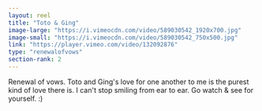 ```yaml
---
layout: reel
title: "Toto & Ging"
image-large: "https://i.vimeocdn.com/video/589030542_1920x700.jpg"
image-small: "https://i.vimeocdn.com/video/589030542_750x500.jpg"
link: "https://player.vimeo.com/video/132092876"
type: "renewalofvows"
section-rank: 2
---
```

Renewal of vows.
Toto and Ging's love for one another to me is the purest kind of love there is. I can't stop smiling from ear to ear.
Go watch & see for yourself. :)